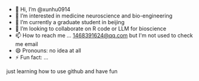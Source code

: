 - 👋 Hi, I’m @xunhu0914
- 👀 I’m interested in medicine neuroscience and bio-engineering 
- 🌱 I’m currently a graduate student in beijing
- 💞️ I’m looking to collaborate on R code or LLM for bioscience
- 📫 How to reach me ... 1468391624@qq.com but I'm not used to check me email
- 😄 Pronouns: no idea at all
- ⚡ Fun fact: ...

<!---
xunhu0914/xunhu0914 is a ✨ special ✨ repository because its `README.md` (this file) appears on your GitHub profile.
You can click the Preview link to take a look at your changes.
--->
just learning how to use github and have fun
